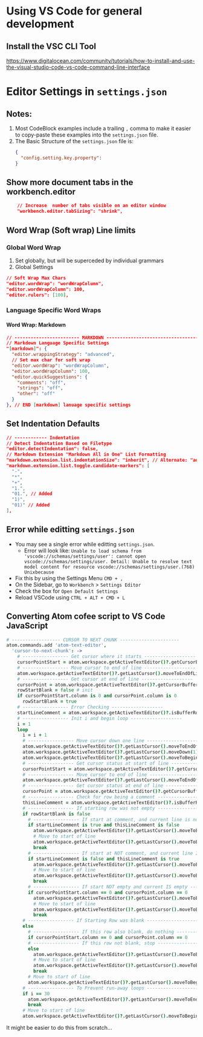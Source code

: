 






# Using VS Code for general development


## Install the VSC CLI Tool

https://www.digitalocean.com/community/tutorials/how-to-install-and-use-the-visual-studio-code-vs-code-command-line-interface


# Editor Settings in `settings.json`

## Notes:

1. Most CodeBlock examples include a trailing `,` comma to make it easier to copy-paste these examples into the `settings.json` file.
2. The Basic Structure of the `settings.json` file is:
    ```json
    {
      "config.setting.key.property":
    }
    ```

## Show more document tabs in the workbench.editor

```json
    // Increase  number of tabs visible on an editor window
    "workbench.editor.tabSizing": "shrink",
```

## Word Wrap (Soft wrap) Line limits

### Global Word Wrap

1. Set globally, but will be superceded by individual grammars
2. Global Settings
```json
// Soft Wrap Max Chars
"editor.wordWrap": "wordWrapColumn",
"editor.wordWrapColumn": 100,
"editor.rulers": [100],
```

### Language Specific Word Wraps

#### Word Wrap: Markdown

```json
// ------------------------ MARKDOWN ------------------------------------
// Markdown Language Specific Settings
"[markdown]": {
  "editor.wrappingStrategy": "advanced",
  // Set max char for soft wrap
  "editor.wordWrap": "wordWrapColumn",
  "editor.wordWrapColumn": 100,
  "editor.quickSuggestions": {
    "comments": "off",
    "strings": "off",
    "other": "off"
  }
}, // END [markdown] lanuage specific settings
```

## Set Indentation Defaults

```json
// ------------ Indentation
// Detect Indentation Based on Filetype
"editor.detectIndentation": false,
// Markdown Extension "Markdown All in One" List Formatting
"markdown.extension.list.indentationSize": "inherit", // Alternate: "adaptive"
"markdown.extension.list.toggle.candidate-markers": [
  "-",
  "*",
  "+",
  "1.",
  "01.", // Added
  "1)",
  "01)" // Added
],
```

## Error while editting `settings.json`

- You may see a single error while editting `settings.json`. 
    - Error will look like: `Unable to load schema from 'vscode://schemas/settings/user': cannot open vscode://schemas/settings/user. Detail: Unable to resolve text model content for resource vscode://schemas/settings/user.(768) Unixbecause`
- Fix this by using the Settings Menu `CMD + ,`
- On the Sidebar, go to `Workbench` > `Settings Editor` 
- Check the box for `Open Default Settings`
- Reload VSCode using `CTRL + ALT + CMD + L`



## Converting Atom cofee script to VS Code JavaScript

```coffee
# ------------------ CURSOR TO NEXT CHUNK ----------------------
atom.commands.add 'atom-text-editor',
  'cursor-to-next-chunk': ->
    # ----------------- Get cursor where it starts -------------------
    cursorPointStart = atom.workspace.getActiveTextEditor()?.getCursorBufferPosition()
    # ----------------- Move cursor to end of line -------------------
    atom.workspace.getActiveTextEditor()?.getLastCursor().moveToEndOfLine()
    # ----------------- Get cursor at end of line -------------------
    cursorPoint = atom.workspace.getActiveTextEditor()?.getCursorBufferPosition()
    rowStartBlank = false # init
    if cursorPointStart.column is 0 and cursorPoint.column is 0
      rowStartBlank = true
    # ----------------- Error Checking -------------------
    startLineComment = atom.workspace.getActiveTextEditor()?.isBufferRowCommented(cursorPoint.row)
    # ----------------- Init i and begin loop -------------------
    i = 1
    loop
      i = i + 1
      # ----------------- Move cursor down one line -------------------
      atom.workspace.getActiveTextEditor()?.getLastCursor().moveToEndOfLine()
      atom.workspace.getActiveTextEditor()?.getLastCursor().moveDown(1)
      atom.workspace.getActiveTextEditor()?.getLastCursor().moveToBeginningOfLine()
      # ----------------- Get cursor status at start of line -------------------
      cursorPointStart = atom.workspace.getActiveTextEditor()?.getCursorBufferPosition()
      # ----------------- Move cursor to end of line -------------------
      atom.workspace.getActiveTextEditor()?.getLastCursor().moveToEndOfLine()
      # ----------------- Get cursor status at end of line -------------------
      cursorPoint = atom.workspace.getActiveTextEditor()?.getCursorBufferPosition()
      # ----------------- Check for row being a comment -------------------
      thisLineComment = atom.workspace.getActiveTextEditor()?.isBufferRowCommented(cursorPoint.row)
      # ----------------- If starting row was not empty -------------------
      if rowStartBlank is false
        # ----------------- If start at comment, and current line is not comment -------------------
        if startLineComment is true and thisLineComment is false
          atom.workspace.getActiveTextEditor()?.getLastCursor().moveToEndOfLine()
          # Move to start of line
          atom.workspace.getActiveTextEditor()?.getLastCursor().moveToBeginningOfLine()
          break
        # ----------------- If start at NOT comment, and current line IS comment -------------------
        if startLineComment is false and thisLineComment is true
          atom.workspace.getActiveTextEditor()?.getLastCursor().moveToEndOfLine()
          # Move to start of line
          atom.workspace.getActiveTextEditor()?.getLastCursor().moveToBeginningOfLine()
          break
        # ----------------- If start NOT empty and current IS empty -------------------
        if cursorPointStart.column == 0 and cursorPoint.column == 0
          atom.workspace.getActiveTextEditor()?.getLastCursor().moveToEndOfLine()
          # Move to start of line
          atom.workspace.getActiveTextEditor()?.getLastCursor().moveToBeginningOfLine()
          break
      # ----------------- If Starting Row was blank -------------------
      else
        # ----------------- If this row also blank, do nothing -------------------
        if cursorPointStart.column == 0 and cursorPoint.column == 0
        # ----------------- If this row not blank, stop -------------------
        else
          atom.workspace.getActiveTextEditor()?.getLastCursor().moveToEndOfLine()
          # Move to start of line
          atom.workspace.getActiveTextEditor()?.getLastCursor().moveToBeginningOfLine()
          break
        # Move to start of line
        atom.workspace.getActiveTextEditor()?.getLastCursor().moveToBeginningOfLine()
      # ----------------- To Prevent run-away loops -------------------
      if i == 30
        atom.workspace.getActiveTextEditor()?.getLastCursor().moveToEndOfLine()
        break
      # Move to start of line
      atom.workspace.getActiveTextEditor()?.getLastCursor().moveToBeginningOfLine()
```



It might be easier to do this from scratch...








